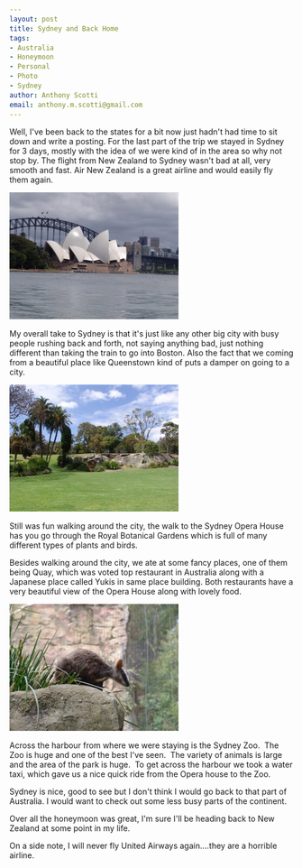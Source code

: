 ```yaml
--- 
layout: post
title: Sydney and Back Home
tags: 
- Australia
- Honeymoon
- Personal
- Photo
- Sydney
author: Anthony Scotti
email: anthony.m.scotti@gmail.com
---
```

Well, I've been back to the states for a bit now just hadn't had time to sit down and write a posting. For the last part of the trip we stayed in Sydney for 3 days, mostly with the idea of we were kind of in the area so why not stop by. The flight from New Zealand to Sydney wasn't bad at all, very smooth and fast. Air New Zealand is a great airline and would easily fly them again.

[![Sydney Opera House](/images/photos/New_Zealand/DSC00017-300x225.jpg)](/images/photos/New_Zealand/DSC00017.jpg)

My overall take to Sydney is that it's just like any other big city with busy people rushing back and forth, not saying anything bad, just nothing different than taking the train to go into Boston. Also the fact that we coming from a beautiful place like Queenstown kind of puts a damper on going to a city.

[![Royal Botanical Gardens](/images/photos/New_Zealand/DSC00014-300x225.jpg)](/images/photos/New_Zealand/DSC00014.jpg)

Still was fun walking around the city, the walk to the Sydney Opera House has you go through the Royal Botanical Gardens which is full of many different types of plants and birds.

Besides walking around the city, we ate at some fancy places, one of them being Quay, which was voted top restaurant in Australia along with a Japanese place called Yukis in same place building. Both restaurants have a very beautiful view of the Opera House along with lovely food.

[![Sydney Zoo](/images/photos/New_Zealand/DSC00085-300x225_001.jpg)](/images/photos/New_Zealand/DSC00085_001.jpg)

Across the harbour from where we were staying is the Sydney Zoo.  The Zoo is huge and one of the best I've seen.  The variety of animals is large and the area of the park is huge.  To get across the harbour we took a water taxi, which gave us a nice quick ride from the Opera house to the Zoo.

Sydney is nice, good to see but I don't think I would go back to that part of Australia. I would want to check out some less busy parts of the continent.

Over all the honeymoon was great, I'm sure I'll be heading back to New Zealand at some point in my life.

On a side note, I will never fly United Airways again....they are a horrible airline.
